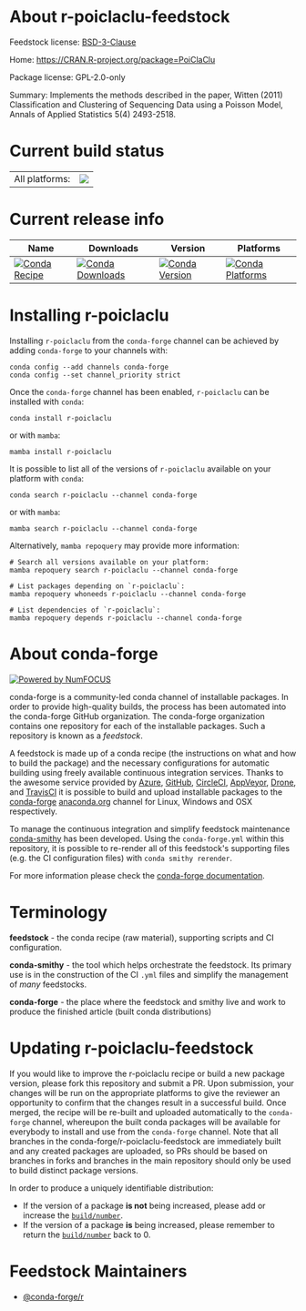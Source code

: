 About r-poiclaclu-feedstock
===========================

Feedstock license: [BSD-3-Clause](https://github.com/conda-forge/r-poiclaclu-feedstock/blob/main/LICENSE.txt)

Home: https://CRAN.R-project.org/package=PoiClaClu

Package license: GPL-2.0-only

Summary: Implements the methods described in the paper, Witten (2011) Classification and Clustering of Sequencing Data using a Poisson Model, Annals of Applied Statistics 5(4) 2493-2518.

Current build status
====================


<table><tr><td>All platforms:</td>
    <td>
      <a href="https://dev.azure.com/conda-forge/feedstock-builds/_build/latest?definitionId=12936&branchName=main">
        <img src="https://dev.azure.com/conda-forge/feedstock-builds/_apis/build/status/r-poiclaclu-feedstock?branchName=main">
      </a>
    </td>
  </tr>
</table>

Current release info
====================

| Name | Downloads | Version | Platforms |
| --- | --- | --- | --- |
| [![Conda Recipe](https://img.shields.io/badge/recipe-r--poiclaclu-green.svg)](https://anaconda.org/conda-forge/r-poiclaclu) | [![Conda Downloads](https://img.shields.io/conda/dn/conda-forge/r-poiclaclu.svg)](https://anaconda.org/conda-forge/r-poiclaclu) | [![Conda Version](https://img.shields.io/conda/vn/conda-forge/r-poiclaclu.svg)](https://anaconda.org/conda-forge/r-poiclaclu) | [![Conda Platforms](https://img.shields.io/conda/pn/conda-forge/r-poiclaclu.svg)](https://anaconda.org/conda-forge/r-poiclaclu) |

Installing r-poiclaclu
======================

Installing `r-poiclaclu` from the `conda-forge` channel can be achieved by adding `conda-forge` to your channels with:

```
conda config --add channels conda-forge
conda config --set channel_priority strict
```

Once the `conda-forge` channel has been enabled, `r-poiclaclu` can be installed with `conda`:

```
conda install r-poiclaclu
```

or with `mamba`:

```
mamba install r-poiclaclu
```

It is possible to list all of the versions of `r-poiclaclu` available on your platform with `conda`:

```
conda search r-poiclaclu --channel conda-forge
```

or with `mamba`:

```
mamba search r-poiclaclu --channel conda-forge
```

Alternatively, `mamba repoquery` may provide more information:

```
# Search all versions available on your platform:
mamba repoquery search r-poiclaclu --channel conda-forge

# List packages depending on `r-poiclaclu`:
mamba repoquery whoneeds r-poiclaclu --channel conda-forge

# List dependencies of `r-poiclaclu`:
mamba repoquery depends r-poiclaclu --channel conda-forge
```


About conda-forge
=================

[![Powered by
NumFOCUS](https://img.shields.io/badge/powered%20by-NumFOCUS-orange.svg?style=flat&colorA=E1523D&colorB=007D8A)](https://numfocus.org)

conda-forge is a community-led conda channel of installable packages.
In order to provide high-quality builds, the process has been automated into the
conda-forge GitHub organization. The conda-forge organization contains one repository
for each of the installable packages. Such a repository is known as a *feedstock*.

A feedstock is made up of a conda recipe (the instructions on what and how to build
the package) and the necessary configurations for automatic building using freely
available continuous integration services. Thanks to the awesome service provided by
[Azure](https://azure.microsoft.com/en-us/services/devops/), [GitHub](https://github.com/),
[CircleCI](https://circleci.com/), [AppVeyor](https://www.appveyor.com/),
[Drone](https://cloud.drone.io/welcome), and [TravisCI](https://travis-ci.com/)
it is possible to build and upload installable packages to the
[conda-forge](https://anaconda.org/conda-forge) [anaconda.org](https://anaconda.org/)
channel for Linux, Windows and OSX respectively.

To manage the continuous integration and simplify feedstock maintenance
[conda-smithy](https://github.com/conda-forge/conda-smithy) has been developed.
Using the ``conda-forge.yml`` within this repository, it is possible to re-render all of
this feedstock's supporting files (e.g. the CI configuration files) with ``conda smithy rerender``.

For more information please check the [conda-forge documentation](https://conda-forge.org/docs/).

Terminology
===========

**feedstock** - the conda recipe (raw material), supporting scripts and CI configuration.

**conda-smithy** - the tool which helps orchestrate the feedstock.
                   Its primary use is in the construction of the CI ``.yml`` files
                   and simplify the management of *many* feedstocks.

**conda-forge** - the place where the feedstock and smithy live and work to
                  produce the finished article (built conda distributions)


Updating r-poiclaclu-feedstock
==============================

If you would like to improve the r-poiclaclu recipe or build a new
package version, please fork this repository and submit a PR. Upon submission,
your changes will be run on the appropriate platforms to give the reviewer an
opportunity to confirm that the changes result in a successful build. Once
merged, the recipe will be re-built and uploaded automatically to the
`conda-forge` channel, whereupon the built conda packages will be available for
everybody to install and use from the `conda-forge` channel.
Note that all branches in the conda-forge/r-poiclaclu-feedstock are
immediately built and any created packages are uploaded, so PRs should be based
on branches in forks and branches in the main repository should only be used to
build distinct package versions.

In order to produce a uniquely identifiable distribution:
 * If the version of a package **is not** being increased, please add or increase
   the [``build/number``](https://docs.conda.io/projects/conda-build/en/latest/resources/define-metadata.html#build-number-and-string).
 * If the version of a package **is** being increased, please remember to return
   the [``build/number``](https://docs.conda.io/projects/conda-build/en/latest/resources/define-metadata.html#build-number-and-string)
   back to 0.

Feedstock Maintainers
=====================

* [@conda-forge/r](https://github.com/conda-forge/r/)

